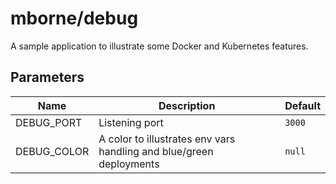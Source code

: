 # mborne/debug

A sample application to illustrate some Docker and Kubernetes features.

## Parameters

| Name        | Description                                                         | Default |
| ----------- | ------------------------------------------------------------------- | ------- |
| DEBUG_PORT  | Listening port                                                      | `3000`  |
| DEBUG_COLOR | A color to illustrates env vars handling and blue/green deployments | `null`  |
